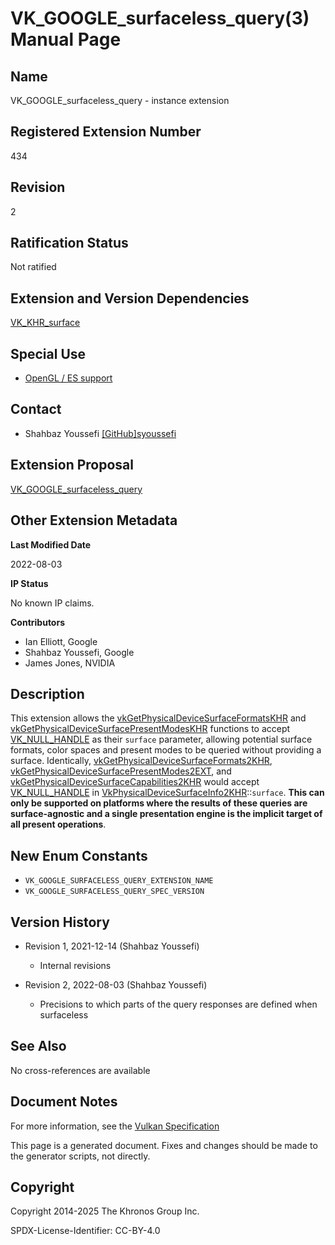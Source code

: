 # VK\_GOOGLE\_surfaceless\_query(3) Manual Page

## Name

VK\_GOOGLE\_surfaceless\_query - instance extension



## [](#_registered_extension_number)Registered Extension Number

434

## [](#_revision)Revision

2

## [](#_ratification_status)Ratification Status

Not ratified

## [](#_extension_and_version_dependencies)Extension and Version Dependencies

[VK\_KHR\_surface](https://registry.khronos.org/vulkan/specs/latest/man/html/VK_KHR_surface.html)

## [](#_special_use)Special Use

- [OpenGL / ES support](https://registry.khronos.org/vulkan/specs/latest/html/vkspec.html#extendingvulkan-compatibility-specialuse)

## [](#_contact)Contact

- Shahbaz Youssefi [\[GitHub\]syoussefi](https://github.com/KhronosGroup/Vulkan-Docs/issues/new?body=%5BVK_GOOGLE_surfaceless_query%5D%20%40syoussefi%0A%2AHere%20describe%20the%20issue%20or%20question%20you%20have%20about%20the%20VK_GOOGLE_surfaceless_query%20extension%2A)

## [](#_extension_proposal)Extension Proposal

[VK\_GOOGLE\_surfaceless\_query](https://github.com/KhronosGroup/Vulkan-Docs/tree/main/proposals/VK_GOOGLE_surfaceless_query.adoc)

## [](#_other_extension_metadata)Other Extension Metadata

**Last Modified Date**

2022-08-03

**IP Status**

No known IP claims.

**Contributors**

- Ian Elliott, Google
- Shahbaz Youssefi, Google
- James Jones, NVIDIA

## [](#_description)Description

This extension allows the [vkGetPhysicalDeviceSurfaceFormatsKHR](https://registry.khronos.org/vulkan/specs/latest/man/html/vkGetPhysicalDeviceSurfaceFormatsKHR.html) and [vkGetPhysicalDeviceSurfacePresentModesKHR](https://registry.khronos.org/vulkan/specs/latest/man/html/vkGetPhysicalDeviceSurfacePresentModesKHR.html) functions to accept [VK\_NULL\_HANDLE](https://registry.khronos.org/vulkan/specs/latest/man/html/VK_NULL_HANDLE.html) as their `surface` parameter, allowing potential surface formats, color spaces and present modes to be queried without providing a surface. Identically, [vkGetPhysicalDeviceSurfaceFormats2KHR](https://registry.khronos.org/vulkan/specs/latest/man/html/vkGetPhysicalDeviceSurfaceFormats2KHR.html), [vkGetPhysicalDeviceSurfacePresentModes2EXT](https://registry.khronos.org/vulkan/specs/latest/man/html/vkGetPhysicalDeviceSurfacePresentModes2EXT.html), and [vkGetPhysicalDeviceSurfaceCapabilities2KHR](https://registry.khronos.org/vulkan/specs/latest/man/html/vkGetPhysicalDeviceSurfaceCapabilities2KHR.html) would accept [VK\_NULL\_HANDLE](https://registry.khronos.org/vulkan/specs/latest/man/html/VK_NULL_HANDLE.html) in [VkPhysicalDeviceSurfaceInfo2KHR](https://registry.khronos.org/vulkan/specs/latest/man/html/VkPhysicalDeviceSurfaceInfo2KHR.html)::`surface`. **This can only be supported on platforms where the results of these queries are surface-agnostic and a single presentation engine is the implicit target of all present operations**.

## [](#_new_enum_constants)New Enum Constants

- `VK_GOOGLE_SURFACELESS_QUERY_EXTENSION_NAME`
- `VK_GOOGLE_SURFACELESS_QUERY_SPEC_VERSION`

## [](#_version_history)Version History

- Revision 1, 2021-12-14 (Shahbaz Youssefi)
  
  - Internal revisions
- Revision 2, 2022-08-03 (Shahbaz Youssefi)
  
  - Precisions to which parts of the query responses are defined when surfaceless

## [](#_see_also)See Also

No cross-references are available

## [](#_document_notes)Document Notes

For more information, see the [Vulkan Specification](https://registry.khronos.org/vulkan/specs/latest/html/vkspec.html#VK_GOOGLE_surfaceless_query)

This page is a generated document. Fixes and changes should be made to the generator scripts, not directly.

## [](#_copyright)Copyright

Copyright 2014-2025 The Khronos Group Inc.

SPDX-License-Identifier: CC-BY-4.0
